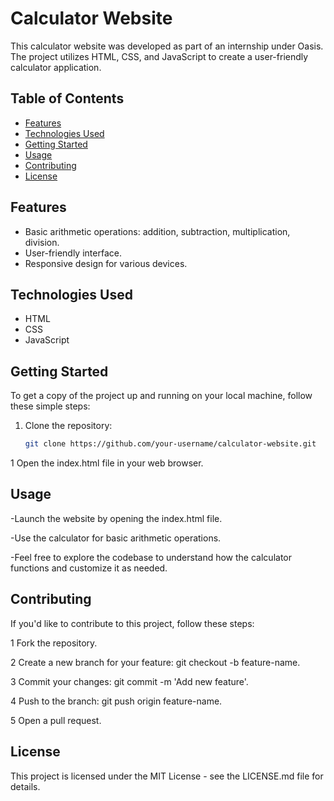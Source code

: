 # Calculator Website

This calculator website was developed as part of an internship under Oasis. The project utilizes HTML, CSS, and JavaScript to create a user-friendly calculator application.

## Table of Contents

- [Features](#features)
- [Technologies Used](#technologies-used)
- [Getting Started](#getting-started)
- [Usage](#usage)
- [Contributing](#contributing)
- [License](#license)

## Features

- Basic arithmetic operations: addition, subtraction, multiplication, division.
- User-friendly interface.
- Responsive design for various devices.

## Technologies Used

- HTML
- CSS
- JavaScript

## Getting Started

To get a copy of the project up and running on your local machine, follow these simple steps:

1. Clone the repository:

   ```bash
   git clone https://github.com/your-username/calculator-website.git

1 Open the index.html file in your web browser.

## Usage
-Launch the website by opening the index.html file.

-Use the calculator for basic arithmetic operations.

-Feel free to explore the codebase to understand how the calculator functions and customize it as needed.

## Contributing

If you'd like to contribute to this project, follow these steps:

1 Fork the repository.

2 Create a new branch for your feature: git checkout -b feature-name.

3 Commit your changes: git commit -m 'Add new feature'.

4 Push to the branch: git push origin feature-name.

5 Open a pull request.

## License
This project is licensed under the MIT License - see the LICENSE.md file for details.
